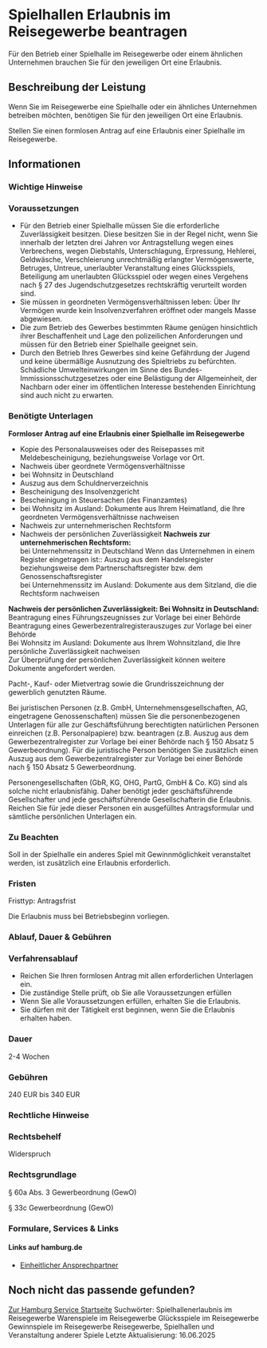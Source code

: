 # Spielhallen Erlaubnis im Reisegewerbe beantragen
Für den Betrieb einer Spielhalle im Reisegewerbe oder einem ähnlichen Unternehmen brauchen Sie für den jeweiligen Ort eine Erlaubnis.

## Beschreibung der Leistung
Wenn Sie im Reisegewerbe eine Spielhalle oder ein ähnliches Unternehmen betreiben möchten, benötigen Sie für den jeweiligen Ort eine Erlaubnis.

Stellen Sie einen formlosen Antrag auf eine Erlaubnis einer Spielhalle im Reisegewerbe.

## Informationen

### Wichtige Hinweise

### Voraussetzungen
* Für den Betrieb einer Spielhalle müssen Sie die erforderliche Zuverlässigkeit besitzen. Diese besitzen Sie in der Regel nicht, wenn Sie innerhalb der letzten drei Jahren vor Antragstellung wegen eines Verbrechens, wegen Diebstahls, Unterschlagung, Erpressung, Hehlerei, Geldwäsche, Verschleierung unrechtmäßig erlangter Vermögenswerte, Betruges, Untreue, unerlaubter Veranstaltung eines Glücksspiels, Beteiligung am unerlaubten Glücksspiel oder wegen eines Vergehens nach § 27 des Jugendschutzgesetzes rechtskräftig verurteilt worden sind.
* Sie müssen in geordneten Vermögensverhältnissen leben: Über Ihr Vermögen wurde kein Insolvenzverfahren eröffnet oder mangels Masse abgewiesen.
* Die zum Betrieb des Gewerbes bestimmten Räume genügen hinsichtlich ihrer Beschaffenheit und Lage den polizeilichen Anforderungen und müssen für den Betrieb einer Spielhalle geeignet sein.
* Durch den Betrieb Ihres Gewerbes sind keine Gefährdung der Jugend und keine übermäßige Ausnutzung des Spieltriebs zu befürchten. Schädliche Umwelteinwirkungen im Sinne des Bundes-Immissionsschutzgesetzes oder eine Belästigung der Allgemeinheit, der Nachbarn oder einer im öffentlichen Interesse bestehenden Einrichtung sind auch nicht zu erwarten.

### Benötigte Unterlagen
**Formloser Antrag auf eine Erlaubnis einer Spielhalle im Reisegewerbe**
* Kopie des Personalausweises oder des Reisepasses mit Meldebescheinigung, beziehungsweise Vorlage vor Ort.
* Nachweis über geordnete Vermögensverhältnisse
* bei Wohnsitz in Deutschland
* Auszug aus dem Schuldnerverzeichnis
* Bescheinigung des Insolvenzgericht
* Bescheinigung in Steuersachen (des Finanzamtes)
* bei Wohnsitz im Ausland: Dokumente aus Ihrem Heimatland, die Ihre geordneten Vermögensverhältnisse nachweisen
* Nachweis zur unternehmerischen Rechtsform
* Nachweis der persönlichen Zuverlässigkeit
**Nachweis zur unternehmerischen Rechtsform:**   
bei Unternehmenssitz in Deutschland Wenn das Unternehmen in einem Register eingetragen ist:: Auszug aus dem Handelsregister beziehungsweise dem Partnerschaftsregister bzw. dem Genossenschaftsregister  
bei Unternehmenssitz im Ausland: Dokumente aus dem Sitzland, die die Rechtsform nachweisen  

**Nachweis der persönlichen Zuverlässigkeit: Bei Wohnsitz in Deutschland:**   
Beantragung eines Führungszeugnisses zur Vorlage bei einer Behörde  
Beantragung eines Gewerbezentralregisterauszuges zur Vorlage bei einer Behörde  
Bei Wohnsitz im Ausland: Dokumente aus Ihrem Wohnsitzland, die Ihre persönliche Zuverlässigkeit nachweisen  
Zur Überprüfung der persönlichen Zuverlässigkeit können weitere Dokumente angefordert werden.  

Pacht-, Kauf- oder Mietvertrag sowie die Grundrisszeichnung der gewerblich genutzten Räume.  

Bei juristischen Personen (z.B. GmbH, Unternehmensgesellschaften, AG, eingetragene Genossenschaften) müssen Sie die personenbezogenen Unterlagen für alle zur Geschäftsführung berechtigten natürlichen Personen einreichen (z.B. Personalpapiere) bzw. beantragen (z.B. Auszug aus dem Gewerbezentralregister zur Vorlage bei einer Behörde nach § 150 Absatz 5 Gewerbeordnung). Für die juristische Person benötigen Sie zusätzlich einen Auszug aus dem Gewerbezentralregister zur Vorlage bei einer Behörde nach § 150 Absatz 5 Gewerbeordnung.  

Personengesellschaften (GbR, KG, OHG, PartG, GmbH & Co. KG) sind als solche nicht erlaubnisfähig. Daher benötigt jeder geschäftsführende Gesellschafter und jede geschäftsführende Gesellschafterin die Erlaubnis. Reichen Sie für jede dieser Personen ein ausgefülltes Antragsformular und sämtliche persönlichen Unterlagen ein.

### Zu Beachten
Soll in der Spielhalle ein anderes Spiel mit Gewinnmöglichkeit veranstaltet werden, ist zusätzlich eine Erlaubnis erforderlich.

### Fristen
Fristtyp: Antragsfrist  

Die Erlaubnis muss bei Betriebsbeginn vorliegen.

### Ablauf, Dauer & Gebühren

### Verfahrensablauf
* Reichen Sie Ihren formlosen Antrag mit allen erforderlichen Unterlagen ein.
* Die zuständige Stelle prüft, ob Sie alle Voraussetzungen erfüllen
* Wenn Sie alle Voraussetzungen erfüllen, erhalten Sie die Erlaubnis.
* Sie dürfen mit der Tätigkeit erst beginnen, wenn Sie die Erlaubnis erhalten haben.

### Dauer
2-4 Wochen

### Gebühren
240 EUR bis 340 EUR

### Rechtliche Hinweise

### Rechtsbehelf
Widerspruch

### Rechtsgrundlage
§ 60a Abs. 3 Gewerbeordnung (GewO)  

§ 33c Gewerbeordnung (GewO)

### Formulare, Services & Links

#### Links auf hamburg.de
* [Einheitlicher Ansprechpartner](https://www.hamburg.de/politik-und-verwaltung/behoerden/bwi/services/einheitlicher-ansprechpartner)

## Noch nicht das passende gefunden?
 [Zur Hamburg Service Startseite](/service/)
Suchwörter: Spielhallenerlaubnis im Reisegewerbe Warenspiele im Reisegewerbe Glücksspiele im Reisegewerbe Gewinnspiele im Reisegewerbe Reisegewerbe, Spielhallen und Veranstaltung anderer Spiele
Letzte Aktualisierung: 16.06.2025